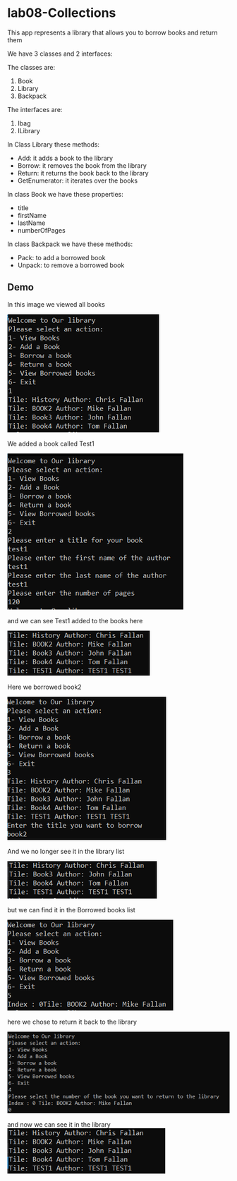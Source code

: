 # lab08-Collections

This app represents a library that allows you to borrow books and return them

We have 3 classes and 2 interfaces:

The classes are:
1. Book
2. Library
3. Backpack

The interfaces are:
1. Ibag
2. ILibrary


In Class Library these methods:

- Add: it adds a book to the library
- Borrow: it removes the book from the library 
- Return: it returns the book back to the library
- GetEnumerator: it iterates over the books

In class Book we have these properties:
- title
- firstName
- lastName
- numberOfPages

In class Backpack we have these methods:
- Pack: to add a borrowed book
- Unpack: to remove a borrowed book


## Demo
In this image we viewed all books

![](Screenshot-371.png)

We added a book called Test1

![](Screenshot-372.png)

and we can see Test1 added to the books here

![](Screenshot-373.png)

Here we borrowed book2

![](Screenshot-374.png)

And we no longer see it in the library list

![](Screenshot-375.png)

but we can find it in the Borrowed books list

![](Screenshot-376.png)

here we chose to return it back to the library

![](Screenshot-377.png)

and now we can see it in the library
![](Screenshot-378.png)